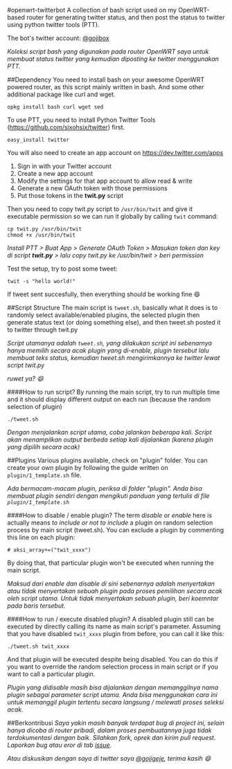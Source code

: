 #openwrt-twitterbot
A collection of bash script used on my OpenWRT-based router for generating twitter status, and then post the status to twitter using python twitter tools (PTT).

The bot's twitter account: [@gojibox](https://twitter.com/gojibox)

*Koleksi script bash yang digunakan pada router OpenWRT saya untuk membuat status twitter yang kemudian diposting ke twitter menggunakan PTT.*

##Dependency
You need to install bash on your awesome OpenWRT powered router, as this script mainly written in bash. And some other additional package like curl and wget.

    opkg install bash curl wget sed

To use PTT, you need to install Python Twitter Tools (https://github.com/sixohsix/twitter) first.

    easy_install twitter

You will also need to create an app account on https://dev.twitter.com/apps

1. Sign in with your Twitter account
2. Create a new app account
3. Modify the settings for that app account to allow read & write
4. Generate a new OAuth token with those permissions
5. Put those tokens in the **twit.py** script

Then you need to copy twit.py script to ` /usr/bin/twit ` and give it executable permission so we can run it globally by calling ` twit ` command:
    
    cp twit.py /usr/bin/twit
    chmod +x /usr/bin/twit

*Install PTT > Buat App > Generate OAuth Token > Masukan token dan key di script __twit.py__ > lalu copy twit.py ke /usr/bin/twit > beri permission*

Test the setup, try to post some tweet:

    twit -s "hello world!"

If tweet sent succesfully, then everything should be working fine :smile:

##Script Structure
The main script is ` tweet.sh `, basically what it does is to randomly select available/enabled plugins, the selected plugin then generate status text (or doing something else), and then tweet.sh posted it to twitter through twit.py

*Script utamanya adalah ` tweet.sh `, yang dilakukan script ini sebenarnya hanya memilih secara acak plugin yang di-enable, plugin tersebut lalu membuat teks status, kemudian tweet.sh mengirimkannya ke twitter lewat script twit.py*

*ruwet ya? :smile:*

####How to run script?
By running the main script, try to run multiple time and it should display different output on each run (because the random selection of plugin)

    ./tweet.sh

*Dengan menjalankan script utama, coba jalankan beberapa kali. Script akan menampilkan output berbeda setiap kali dijalankan (karena plugin yang dipilih secara acak)*

##Plugins
Various plugins available, check on "plugin" folder. You can create your own plugin by following the guide written on ` plugin/1_template.sh ` file.

*Ada bermacam-macam plugin, periksa di folder "plugin". Anda bisa membuat plugin sendiri dengan mengikuti panduan yang tertulis di file ` plugin/1_template.sh `*

####How to disable / enable plugin?
The term *disable* or *enable* here is actually means *to include or not to include* a plugin on random selection process by main script (tweet.sh). You can exclude a plugin by commenting this line on each plugin:

    # aksi_array+=("twit_xxxx")

By doing that, that particular plugin won't be executed when running the main script.

*Maksud dari enable dan disable di sini sebenarnya adalah menyertakan atau tidak menyertakan sebuah plugin pada proses pemilihan secara acak oleh script utama. Untuk tidak menyertakan sebuah plugin, beri koemntar pada baris tersebut.*

####How to run / execute disabled plugin?
A disabled plugin still can be executed by directly calling its name as main script's parameter. Assuming that you have disabled ` twit_xxxx ` plugin from before, you can call it like this:

    ./tweet.sh twit_xxxx

And that plugin will be executed despite being disabled. You can do this if you want to override the random selection process in main script or if you want to call a particular plugin.

*Plugin yang didisable masih bisa dijalankan dengan memanggilnya nama plugin sebagai parameter script utama. Anda bisa menggunakan cara ini untuk memanggil plugin tertentu secara langsung / melewati proses seleksi acak.*

##Berkontribusi
*Saya yakin masih banyak terdapat bug di project ini, selain hanya dicoba di router pribadi, dalam proses pembuatannya juga tidak terdokumentasi dengan baik. Silahkan fork, oprek dan kirim pull request. Laporkan bug atau eror di tab [issue](https://github.com/gojigeje/openwrt-twitterbot/issues).*

*Atau diskusikan dengan saya di twitter saya [@gojigeje](https://twitter.com/gojigeje), terima kasih :smile:*
